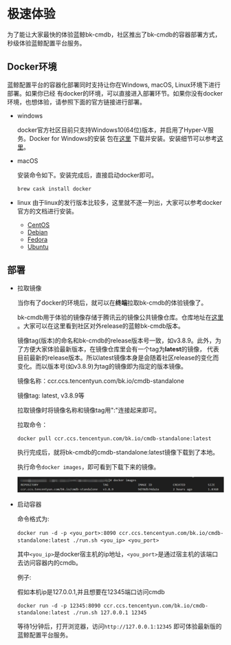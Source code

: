 # 极速体验
为了能让大家最快的体验蓝鲸bk-cmdb，社区推出了bk-cmdb的容器部署方式，秒级体验蓝鲸配置平台服务。

## Docker环境

蓝鲸配置平台的容器化部署同时支持让你在Windows, macOS, Linux环境下进行部署。如果你已经
有docker的环境，可以直接进入部署环节。如果你没有docker环境，也想体验，请参照下面的官方链接进行部署。

* windows
  
    docker官方社区目前只支持Windows10(64位)版本，并启用了Hyper-V服务。Docker for Windows的安装
    包在[这里](https://download.docker.com/win/stable/19507/Docker%20for%20Windows%20Installer.exe)
    下载并安装。安装细节可以参考[这里](https://docs.docker.com/docker-for-windows/install/#what-to-know-before-you-install)。

* macOS

    安装命令如下。安装完成后，直接启动docker即可。
    ```shell
    brew cask install docker
    ```
    
 * linux 
    由于linux的发行版本比较多，这里就不逐一列出，大家可以参考docker官方的文档进行安装。
    - [CentOS](https://docs.docker.com/install/linux/docker-ce/centos/)
    - [Debian](https://docs.docker.com/install/linux/docker-ce/debian/)
    - [Fedora](https://docs.docker.com/install/linux/docker-ce/fedora/)
    - [Ubuntu](https://docs.docker.com/install/linux/docker-ce/ubuntu/)

## 部署

* 拉取镜像

    当你有了docker的环境后，就可以在**终端**拉取bk-cmdb的体验镜像了。

    bk-cmdb用于体验的镜像存储于腾讯云的镜像公共镜像仓库。仓库地址在[这里](https://console.cloud.tencent.com/tke/registry/qcloud/default/detail/tag?rid=1&reponame=bk.io%252Fcmdb-standalone) 。大家可以在这里看到社区对外release的蓝鲸bk-cmdb版本。
    
    镜像tag(版本)的命名和bk-cmdb的release版本号一致，如v3.8.9。此外，为了方便大家体验最新版本，在镜像仓库里会有一个tag为**latest**的镜像，
    代表目前最新的release版本。所以latest镜像本身是会随着社区release的变化而变化。而以版本号(如v3.8.9)为tag的镜像即为指定的版本镜像。
    
    镜像名称：ccr.ccs.tencentyun.com/bk.io/cmdb-standalone
    
    镜像tag: latest, v3.8.9等
    
    拉取镜像时将镜像名称和镜像tag用":"连接起来即可。
    
    拉取命令：
    ```shell
    docker pull ccr.ccs.tencentyun.com/bk.io/cmdb-standalone:latest
    ```
    执行完成后，就将bk-cmdb的cmdb-standalone:latest镜像下载到了本地。
    
    执行命令`docker images`，即可看到下载下来的镜像。
    
    ![docker images](img/image-check.png)
    
* 启动容器

    命令格式为: 
    
    `docker run -d -p <you_port>:8090 ccr.ccs.tencentyun.com/bk.io/cmdb-standalone:latest ./run.sh <you_ip> <you_port>`
    
    其中`<you_ip>`是docker宿主机的ip地址，`<you_port>`是通过宿主机的该端口去访问容器内的cmdb。
    
    例子: 
    
    假如本机ip是127.0.0.1,并且想要在12345端口访问cmdb
    ```shell
    docker run -d -p 12345:8090 ccr.ccs.tencentyun.com/bk.io/cmdb-standalone:latest ./run.sh 127.0.0.1 12345
    ```
    
    等待1分钟后，打开浏览器，访问`http://127.0.0.1:12345` 即可体验最新版的蓝鲸配置平台服务。
    
